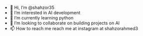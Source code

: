 - 👋 Hi, I’m @shahzor35
- 👀 I’m interested in AI development
- 🌱 I’m currently learning python
- 💞️ I’m looking to collaborate on building projects on AI
- 📫 How to reach me reach me at instagram at shahzorahmed3

<!---
shahzor35/shahzor35 is a ✨ special ✨ repository because its `README.md` (this file) appears on your GitHub profile.
You can click the Preview link to take a look at your changes.
--->
